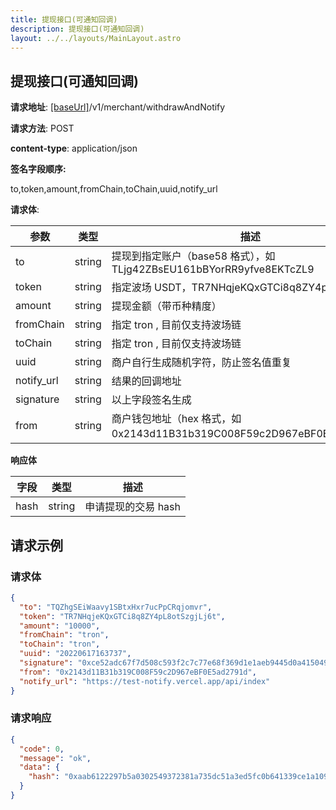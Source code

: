 ```yaml
---
title: 提现接口(可通知回调)
description: 提现接口(可通知回调)
layout: ../../layouts/MainLayout.astro
---
```


## 提现接口(可通知回调)

**请求地址**: [[baseUrl]](/zh-CN/variables)/v1/merchant/withdrawAndNotify

**请求方法**: POST

**content-type**: application/json

**签名字段顺序:**

to,token,amount,fromChain,toChain,uuid,notify_url

**请求体**:

| 参数      | 类型   | 描述                                                                    |
| --------- | ------ | ----------------------------------------------------------------------- |
| to        | string | 提现到指定账户（base58 格式），如 TLjg42ZBsEU161bBYorRR9yfve8EKTcZL9    |
| token     | string | 指定波场 USDT，TR7NHqjeKQxGTCi8q8ZY4pL8otSzgjLj6t                       |
| amount    | string | 提现金额（带币种精度）                                                  |
| fromChain | string | 指定 tron , 目前仅支持波场链                                            |
| toChain   | string | 指定 tron , 目前仅支持波场链                                            |
| uuid      | string | 商户自行生成随机字符，防止签名值重复                                    |
| notify_url| string | 结果的回调地址 |     
| signature | string | 以上字段签名生成                                                        |
| from      | string | 商户钱包地址（hex 格式，如 0x2143d11B31b319C008F59c2D967eBF0E5ad2791d） |

**响应体**

| 字段 | 类型   | 描述                |
| ---- | ------ | ------------------- |
| hash | string | 申请提现的交易 hash |

## 请求示例

### 请求体

```json
{
  "to": "TQZhgSEiWaavy1SBtxHxr7ucPpCRqjomvr",
  "token": "TR7NHqjeKQxGTCi8q8ZY4pL8otSzgjLj6t",
  "amount": "10000",
  "fromChain": "tron",
  "toChain": "tron",
  "uuid": "20220617163737",
  "signature": "0xce52adc67f7d508c593f2c7c77e68f369d1e1aeb9445d0a415049677328248222b69e5082cc19b30d518e77f533dde22c05ed79f472a435a6159f9151c9377511b",
  "from": "0x2143d11B31b319C008F59c2D967eBF0E5ad2791d",
  "notify_url": "https://test-notify.vercel.app/api/index"
}
```

### 请求响应

```json
{
  "code": 0,
  "message": "ok",
  "data": {
    "hash": "0xaab6122297b5a0302549372381a735dc51a3ed5fc0b641339ce1a1097f920bb2"
  }
}
```



